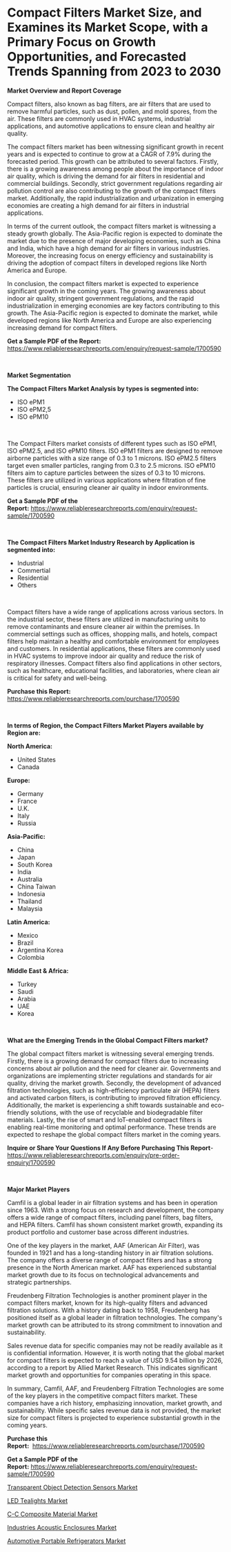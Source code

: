 <p><h1>Compact Filters Market Size, and Examines its Market Scope, with a Primary Focus on Growth Opportunities, and Forecasted Trends Spanning from 2023 to 2030</h1></p><p><strong>Market Overview and Report Coverage</strong></p>
<p><p>Compact filters, also known as bag filters, are air filters that are used to remove harmful particles, such as dust, pollen, and mold spores, from the air. These filters are commonly used in HVAC systems, industrial applications, and automotive applications to ensure clean and healthy air quality.</p><p>The compact filters market has been witnessing significant growth in recent years and is expected to continue to grow at a CAGR of 7.9% during the forecasted period. This growth can be attributed to several factors. Firstly, there is a growing awareness among people about the importance of indoor air quality, which is driving the demand for air filters in residential and commercial buildings. Secondly, strict government regulations regarding air pollution control are also contributing to the growth of the compact filters market. Additionally, the rapid industrialization and urbanization in emerging economies are creating a high demand for air filters in industrial applications.</p><p>In terms of the current outlook, the compact filters market is witnessing a steady growth globally. The Asia-Pacific region is expected to dominate the market due to the presence of major developing economies, such as China and India, which have a high demand for air filters in various industries. Moreover, the increasing focus on energy efficiency and sustainability is driving the adoption of compact filters in developed regions like North America and Europe.</p><p>In conclusion, the compact filters market is expected to experience significant growth in the coming years. The growing awareness about indoor air quality, stringent government regulations, and the rapid industrialization in emerging economies are key factors contributing to this growth. The Asia-Pacific region is expected to dominate the market, while developed regions like North America and Europe are also experiencing increasing demand for compact filters.</p></p>
<p><strong>Get a Sample PDF of the Report:</strong> <a href="https://www.reliableresearchreports.com/enquiry/request-sample/1700590">https://www.reliableresearchreports.com/enquiry/request-sample/1700590</a></p>
<p>&nbsp;</p>
<p><strong>Market Segmentation</strong></p>
<p><strong>The Compact Filters Market Analysis by types is segmented into:</strong></p>
<p><ul><li>ISO ePM1</li><li>ISO ePM2,5</li><li>ISO ePM10</li></ul></p>
<p>&nbsp;</p>
<p><p>The Compact Filters market consists of different types such as ISO ePM1, ISO ePM2.5, and ISO ePM10 filters. ISO ePM1 filters are designed to remove airborne particles with a size range of 0.3 to 1 microns. ISO ePM2.5 filters target even smaller particles, ranging from 0.3 to 2.5 microns. ISO ePM10 filters aim to capture particles between the sizes of 0.3 to 10 microns. These filters are utilized in various applications where filtration of fine particles is crucial, ensuring cleaner air quality in indoor environments.</p></p>
<p><strong>Get a Sample PDF of the Report:</strong>&nbsp;<a href="https://www.reliableresearchreports.com/enquiry/request-sample/1700590">https://www.reliableresearchreports.com/enquiry/request-sample/1700590</a></p>
<p>&nbsp;</p>
<p><strong>The Compact Filters Market Industry Research by Application is segmented into:</strong></p>
<p><ul><li>Industrial</li><li>Commertial</li><li>Residential</li><li>Others</li></ul></p>
<p>&nbsp;</p>
<p><p>Compact filters have a wide range of applications across various sectors. In the industrial sector, these filters are utilized in manufacturing units to remove contaminants and ensure cleaner air within the premises. In commercial settings such as offices, shopping malls, and hotels, compact filters help maintain a healthy and comfortable environment for employees and customers. In residential applications, these filters are commonly used in HVAC systems to improve indoor air quality and reduce the risk of respiratory illnesses. Compact filters also find applications in other sectors, such as healthcare, educational facilities, and laboratories, where clean air is critical for safety and well-being.</p></p>
<p><strong>Purchase this Report:</strong>&nbsp; <a href="https://www.reliableresearchreports.com/purchase/1700590">https://www.reliableresearchreports.com/purchase/1700590</a></p>
<p>&nbsp;</p>
<p><strong>In terms of Region, the Compact Filters Market Players available by Region are:</strong></p>
<p>
    <p> <strong> North America: </strong>
        <ul>
            <li>United States</li>
            <li>Canada</li>
        </ul>
        </p> 
    <p> <strong> Europe: </strong>
        <ul>
            <li>Germany</li>
            <li>France</li>
            <li>U.K.</li>
            <li>Italy</li>
            <li>Russia</li>
        </ul>
        </p> 
    <p> <strong> Asia-Pacific: </strong>
        <ul>
            <li>China</li>
            <li>Japan</li>
            <li>South Korea</li>
            <li>India</li>
            <li>Australia</li>
            <li>China Taiwan</li>
            <li>Indonesia</li>
            <li>Thailand</li>
            <li>Malaysia</li>
        </ul>
        </p> 
    <p> <strong> Latin America: </strong>
        <ul>
            <li>Mexico</li>
            <li>Brazil</li>
            <li>Argentina Korea</li>
            <li>Colombia</li>
        </ul>
        </p> 
    <p> <strong> Middle East & Africa: </strong>
        <ul>
            <li>Turkey</li>
            <li>Saudi</li>
            <li>Arabia</li>
            <li>UAE</li>
            <li>Korea</li>
        </ul>
    </p>
    </p>
<p>&nbsp;</p>
<p><strong>What are the Emerging Trends in the Global Compact Filters market?</strong></p>
<p><p>The global compact filters market is witnessing several emerging trends. Firstly, there is a growing demand for compact filters due to increasing concerns about air pollution and the need for cleaner air. Governments and organizations are implementing stricter regulations and standards for air quality, driving the market growth. Secondly, the development of advanced filtration technologies, such as high-efficiency particulate air (HEPA) filters and activated carbon filters, is contributing to improved filtration efficiency. Additionally, the market is experiencing a shift towards sustainable and eco-friendly solutions, with the use of recyclable and biodegradable filter materials. Lastly, the rise of smart and IoT-enabled compact filters is enabling real-time monitoring and optimal performance. These trends are expected to reshape the global compact filters market in the coming years.</p></p>
<p><strong>Inquire or Share Your Questions If Any Before Purchasing This Report</strong>- <a href="https://www.reliableresearchreports.com/enquiry/pre-order-enquiry/1700590">https://www.reliableresearchreports.com/enquiry/pre-order-enquiry/1700590</a></p>
<p>&nbsp;</p>
<p><strong>Major Market Players</strong></p>
<p><p>Camfil is a global leader in air filtration systems and has been in operation since 1963. With a strong focus on research and development, the company offers a wide range of compact filters, including panel filters, bag filters, and HEPA filters. Camfil has shown consistent market growth, expanding its product portfolio and customer base across different industries.</p><p>One of the key players in the market, AAF (American Air Filter), was founded in 1921 and has a long-standing history in air filtration solutions. The company offers a diverse range of compact filters and has a strong presence in the North American market. AAF has experienced substantial market growth due to its focus on technological advancements and strategic partnerships.</p><p>Freudenberg Filtration Technologies is another prominent player in the compact filters market, known for its high-quality filters and advanced filtration solutions. With a history dating back to 1958, Freudenberg has positioned itself as a global leader in filtration technologies. The company's market growth can be attributed to its strong commitment to innovation and sustainability.</p><p>Sales revenue data for specific companies may not be readily available as it is confidential information. However, it is worth noting that the global market for compact filters is expected to reach a value of USD 9.54 billion by 2026, according to a report by Allied Market Research. This indicates significant market growth and opportunities for companies operating in this space.</p><p>In summary, Camfil, AAF, and Freudenberg Filtration Technologies are some of the key players in the competitive compact filters market. These companies have a rich history, emphasizing innovation, market growth, and sustainability. While specific sales revenue data is not provided, the market size for compact filters is projected to experience substantial growth in the coming years.</p></p>
<p><strong>Purchase this Report:</strong>&nbsp;&nbsp;<a href="https://www.reliableresearchreports.com/purchase/1700590">https://www.reliableresearchreports.com/purchase/1700590</a></p>
<p></p>
<p><strong>Get a Sample PDF of the Report:</strong>&nbsp;<a href="https://www.reliableresearchreports.com/enquiry/request-sample/1700590">https://www.reliableresearchreports.com/enquiry/request-sample/1700590</a></p>
<p><p><a href="https://www.linkedin.com/pulse/transparent-object-detection-sensors-market-size-share-amp-xy55c/">Transparent Object Detection Sensors Market</a></p><p><a href="https://medium.com/@shanieprice69879/led-tealights-market-size-and-market-trends-complete-industry-overview-2023-to-2030-6a245811200c">LED Tealights Market</a></p><p><a href="https://medium.com/@lulukerluke/c-c-composite-material-market-report-reveals-the-latest-trends-and-growth-opportunities-of-this-46931d37041c">C-C Composite Material Market</a></p><p><a href="https://www.linkedin.com/pulse/industries-acoustic-enclosures-market-size-2023-2030-qkadc/">Industries Acoustic Enclosures Market</a></p><p><a href="https://www.linkedin.com/pulse/automotive-portable-refrigerators-market-size-2023-2030/">Automotive Portable Refrigerators Market</a></p></p>